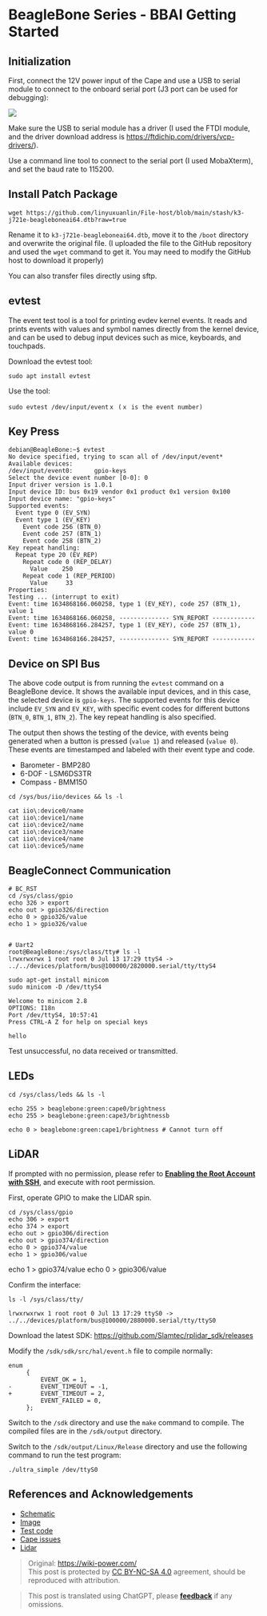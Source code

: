 # BeagleBone Series - BBAI Getting Started

## Initialization

First, connect the 12V power input of the Cape and use a USB to serial module to connect to the onboard serial port (J3 port can be used for debugging):

![](https://img.wiki-power.com/d/wiki-media/img/20211027164010.png)

Make sure the USB to serial module has a driver (I used the FTDI module, and the driver download address is <https://ftdichip.com/drivers/vcp-drivers/>).

Use a command line tool to connect to the serial port (I used MobaXterm), and set the baud rate to 115200.

## Install Patch Package

```shell
wget https://github.com/linyuxuanlin/File-host/blob/main/stash/k3-j721e-beagleboneai64.dtb?raw=true
```

Rename it to `k3-j721e-beagleboneai64.dtb`, move it to the `/boot` directory and overwrite the original file. (I uploaded the file to the GitHub repository and used the `wget` command to get it. You may need to modify the GitHub host to download it properly)

You can also transfer files directly using sftp.

## evtest

The event test tool is a tool for printing evdev kernel events. It reads and prints events with values and symbol names directly from the kernel device, and can be used to debug input devices such as mice, keyboards, and touchpads.

Download the evtest tool:

```shell
sudo apt install evtest
```

Use the tool:

```shell
sudo evtest /dev/input/eventｘ (ｘ is the event number)
```

## Key Press

```shell
debian@BeagleBone:~$ evtest
No device specified, trying to scan all of /dev/input/event*
Available devices:
/dev/input/event0:      gpio-keys
Select the device event number [0-0]: 0
Input driver version is 1.0.1
Input device ID: bus 0x19 vendor 0x1 product 0x1 version 0x100
Input device name: "gpio-keys"
Supported events:
  Event type 0 (EV_SYN)
  Event type 1 (EV_KEY)
    Event code 256 (BTN_0)
    Event code 257 (BTN_1)
    Event code 258 (BTN_2)
Key repeat handling:
  Repeat type 20 (EV_REP)
    Repeat code 0 (REP_DELAY)
      Value    250
    Repeat code 1 (REP_PERIOD)
      Value     33
Properties:
Testing ... (interrupt to exit)
Event: time 1634868166.060258, type 1 (EV_KEY), code 257 (BTN_1), value 1
Event: time 1634868166.060258, -------------- SYN_REPORT ------------
Event: time 1634868166.284257, type 1 (EV_KEY), code 257 (BTN_1), value 0
Event: time 1634868166.284257, -------------- SYN_REPORT ------------
```

## Device on SPI Bus

The above code output is from running the `evtest` command on a BeagleBone device. It shows the available input devices, and in this case, the selected device is `gpio-keys`. The supported events for this device include `EV_SYN` and `EV_KEY`, with specific event codes for different buttons (`BTN_0`, `BTN_1`, `BTN_2`). The key repeat handling is also specified.

The output then shows the testing of the device, with events being generated when a button is pressed (`value 1`) and released (`value 0`). These events are timestamped and labeled with their event type and code.

- Barometer - BMP280
- 6-DOF - LSM6DS3TR
- Compass - BMM150

```shell
cd /sys/bus/iio/devices && ls -l

cat iio\:device0/name
cat iio\:device1/name
cat iio\:device2/name
cat iio\:device3/name
cat iio\:device4/name
cat iio\:device5/name
```

## BeagleConnect Communication

```shell
# BC_RST
cd /sys/class/gpio
echo 326 > export
echo out > gpio326/direction
echo 0 > gpio326/value
echo 1 > gpio326/value


# Uart2
root@BeagleBone:/sys/class/tty# ls -l
lrwxrwxrwx 1 root root 0 Jul 13 17:29 ttyS4 -> ../../devices/platform/bus@100000/2820000.serial/tty/ttyS4

sudo apt-get install minicom
sudo minicom -D /dev/ttyS4

Welcome to minicom 2.8
OPTIONS: I18n
Port /dev/ttyS4, 10:57:41
Press CTRL-A Z for help on special keys

hello
```

Test unsuccessful, no data received or transmitted.

## LEDs

```shell
cd /sys/class/leds && ls -l

echo 255 > beaglebone:green:cape0/brightness
echo 255 > beaglebone:green:cape3/brightnessb

echo 0 > beaglebone:green:cape1/brightness # Cannot turn off
```

## LiDAR

If prompted with no permission, please refer to [**Enabling the Root Account with SSH**](https://wiki-power.com/en/BeagleBone%E7%B3%BB%E5%88%97-%E5%9F%BA%E6%9C%AC%E5%8F%82%E6%95%B0%E4%B8%8E%E7%8E%AF%E5%A2%83%E9%85%8D%E7%BD%AE#%E5%90%AF%E7%94%A8-ssh-%E7%9A%84-root-%E5%B8%90%E6%88%B7), and execute with root permission.

First, operate GPIO to make the LIDAR spin.

```shell
cd /sys/class/gpio
echo 306 > export
echo 374 > export
echo out > gpio306/direction
echo out > gpio374/direction
echo 0 > gpio374/value
echo 1 > gpio306/value
```

echo 1 > gpio374/value
echo 0 > gpio306/value

Confirm the interface:

```shell
ls -l /sys/class/tty/

lrwxrwxrwx 1 root root 0 Jul 13 17:29 ttyS0 -> ../../devices/platform/bus@100000/2880000.serial/tty/ttyS0
```

Download the latest SDK: <https://github.com/Slamtec/rplidar_sdk/releases>

Modify the `/sdk/sdk/src/hal/event.h` file to compile normally:

```shell
enum
     {
         EVENT_OK = 1,
-        EVENT_TIMEOUT = -1,
+        EVENT_TIMEOUT = 2,
         EVENT_FAILED = 0,
     };
```

Switch to the `/sdk` directory and use the `make` command to compile. The compiled files are in the `/sdk/output` directory.

Switch to the `/sdk/output/Linux/Release` directory and use the following command to run the test program:

```shell
./ultra_simple /dev/ttyS0
```

## References and Acknowledgements

- [Schematic](file:///C:/Users/Power/Projects/Internship_at_Seeed/Projects/Robotics_Cape_Rev2/Reference/BeagleBone%20AI%20TDA4VM_SCH_V1.0_210805.pdf)
- [Image](https://rcn-ee.net/rootfs/debian-arm64/)
- [Test code](https://gitee.com/gary87m/notes_seeed/blob/master/BBAI_Robotics%20Cape.md)
- [Cape issues](https://docs.qq.com/sheet/DU1BBZnNORlJhRG5w)
- [Lidar](https://github.com/Slamtec/rplidar_sdk)

> Original: <https://wiki-power.com/>  
> This post is protected by [CC BY-NC-SA 4.0](https://creativecommons.org/licenses/by/4.0/deed.en) agreement, should be reproduced with attribution.

> This post is translated using ChatGPT, please [**feedback**](https://github.com/linyuxuanlin/Wiki_MkDocs/issues/new) if any omissions.
